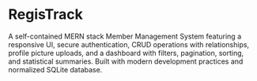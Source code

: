 # RegisTrack
 A self-contained MERN stack Member Management System featuring a responsive UI, secure authentication, CRUD operations with relationships, profile picture uploads, and a dashboard with filters, pagination, sorting, and statistical summaries. Built with modern development practices and normalized SQLite database.
